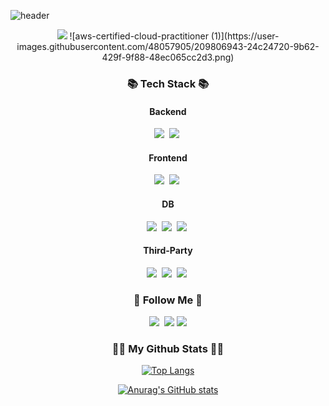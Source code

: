 <!--
**GisangLee/GisangLee** is a ✨ _special_ ✨ repository because its `README.md` (this file) appears on your GitHub profile.

Here are some ideas to get you started:

- 🔭 I’m currently working on ...
- 🌱 I’m currently learning ...
- 👯 I’m looking to collaborate on ...
- 🤔 I’m looking for help with ...
- 💬 Ask me about ...
- 📫 How to reach me: ...
- 😄 Pronouns: ...
- ⚡ Fun fact: ...
-->

![header](https://capsule-render.vercel.app/api?type=waving&height=200&text=Welcome%20to%20GL&fontAlign=65&fontAlignY=40&color=gradient)

<p align="center">
  <a href="https://hits.seeyoufarm.com"><img src="https://hits.seeyoufarm.com/api/count/incr/badge.svg?url=https%3A%2F%2Fgithub.com%2Fhyeinisfree&count_bg=%2341B883&title_bg=%23CDC2C2&icon=github.svg&icon_color=%23E7E7E7&title=hits&edge_flat=false"/></a>
  ![aws-certified-cloud-practitioner (1)](https://user-images.githubusercontent.com/48057905/209806943-24c24720-9b62-429f-9f88-48ec065cc2d3.png)
</p>

<h3 align="center">📚 Tech Stack 📚</h3>
<h4 align="center">Backend</h4>
<p align="center">
  <img src="https://img.shields.io/badge/Python-3766AB?style=flat-square&logo=Python&logoColor=white"/></a>&nbsp
  <img src="https://img.shields.io/badge/Django-092E20?style=flat-square&logo=Django&logoColor=white"/></a>&nbsp 
</p>
<h4 align="center">Frontend</h4>
<p align="center">
  <img src="https://img.shields.io/badge/HTML5-E34F26?style=flat-square&logo=HTML5&logoColor=white"/></a>&nbsp
  <img src="https://img.shields.io/badge/Javascript-ffb13b?style=flat-square&logo=javascript&logoColor=white"/></a>&nbsp
</p>
<h4 align="center">DB</h4>
<p align="center">
  <img src="https://img.shields.io/badge/PostgreSQL-4169E1?style=flat-square&logo=MySql&logoColor=white"/></a>&nbsp
  <img src="https://img.shields.io/badge/Mysql-E6B91E?style=flat-square&logo=MySql&logoColor=white"/></a>&nbsp
  <img src="https://img.shields.io/badge/MariaDB-003545?style=flat-square&logo=TensorFlow&logoColor=white"/></a>&nbsp
</p>
<h4 align="center">Third-Party</h4>  
<p align="center">
    <img src="https://img.shields.io/badge/NumPy-013243?style=flat-square&logo=TensorFlow&logoColor=white"/></a>&nbsp
    <img src="https://img.shields.io/badge/pandas-150458?style=flat-square&logo=TensorFlow&logoColor=white"/></a>&nbsp
    <img src="https://img.shields.io/badge/TensorFlow-FF6F00?style=flat-square&logo=TensorFlow&logoColor=white"/></a>&nbsp
</p>
<h3 align="center">🌈 Follow Me 🌈</h3>
<p align="center">
  <a href="https://velog.io/@masterkorea01"><img src="https://img.shields.io/badge/Blog-11B48A?style=flat-square&logo=Vimeo&logoColor=white&link=https://velog.io/@hyeinisfree"/></a>&nbsp
  <a href="mailto:kisang6710@gmail.com"><img src="https://img.shields.io/badge/Gmail-d14836?style=flat-square&logo=Gmail&logoColor=white&link=kisang6710@gmail.com"/></a>
  <a href="https://www.npmjs.com/~gisanglee"><img src="https://img.shields.io/badge/Npm-C41E25?style=flat-square&logo=Npm&logoColor=white&link=https://velog.io/@hyeinisfree"/></a>
</p>

<h3 align="center">👩‍💻 My Github Stats 👩‍💻</h3>

<div align="center">

[![Top Langs](https://github-readme-stats.vercel.app/api/top-langs/?username=GisangLee&langs_count=8t&theme=radicul)](https://github.com/metleeha)
  
[![Anurag's GitHub stats](https://github-readme-stats.vercel.app/api?username=GisangLee)](https://github.com/jinsu291/github-readme-stats)

</div>


